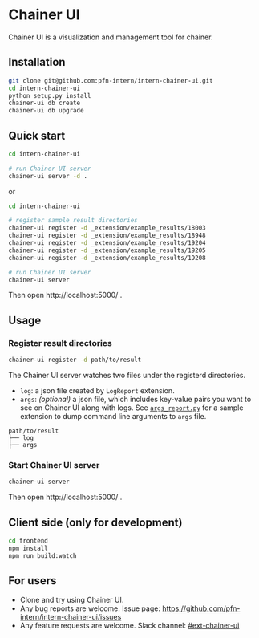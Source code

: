 # Chainer UI

Chainer UI is a visualization and management tool for chainer.

## Installation

```sh
git clone git@github.com:pfn-intern/intern-chainer-ui.git
cd intern-chainer-ui
python setup.py install
chainer-ui db create
chainer-ui db upgrade
```

## Quick start

```sh
cd intern-chainer-ui

# run Chainer UI server
chainer-ui server -d .
```

or 


```sh
cd intern-chainer-ui

# register sample result directories
chainer-ui register -d _extension/example_results/18003
chainer-ui register -d _extension/example_results/18948
chainer-ui register -d _extension/example_results/19204
chainer-ui register -d _extension/example_results/19205
chainer-ui register -d _extension/example_results/19208

# run Chainer UI server
chainer-ui server
```

Then open http://localhost:5000/ .


## Usage

### Register result directories

```sh
chainer-ui register -d path/to/result
```

The Chainer UI server watches two files under the registerd directories.

- `log`: a json file created by `LogReport` extension.
- `args`: *(optional)* a json file, which includes key-value pairs you want to see on Chainer UI along with logs. See [`args_report.py`](https://github.com/pfn-intern/intern-chainer-ui/tree/master/_extension) for a sample extension to dump command line arguments to `args` file.

```
path/to/result
├── log
├── args
```

### Start Chainer UI server

```sh
chainer-ui server
```

Then open http://localhost:5000/ .


## Client side (only for development)

```sh
cd frontend
npm install
npm run build:watch
```


## For users

- Clone and try using Chainer UI.
- Any bug reports are welcome. Issue page: https://github.com/pfn-intern/intern-chainer-ui/issues
- Any feature requests are welcome. Slack channel: [#ext-chainer-ui](https://preferred.slack.com/messages/ext-chainer-ui/)



